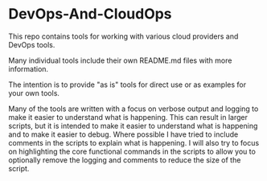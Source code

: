 # DevOps-And-CloudOps

This repo contains tools for working with various cloud providers and DevOps tools.

Many individual tools include their own README.md files with more information.

The intention is to provide "as is" tools for direct use or as examples for your own tools.

Many of the tools are written with a focus on verbose output and logging to make it easier to understand what is happening.  This can result in larger scripts, but it is intended to make it easier to understand what is happening and to make it easier to debug.  Where possible I have tried to include comments in the scripts to explain what is happening.  I will also try to focus on highlighting the core functional commands in the scripts to allow you to optionally remove the logging and comments to reduce the size of the script.
